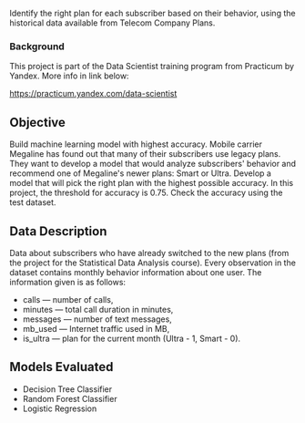 Identify the right plan for each subscriber based on their behavior, using the historical data available from Telecom Company Plans. 
### Background
This project is part of the Data Scientist training program from Practicum by Yandex. More info in link below:

https://practicum.yandex.com/data-scientist

## Objective
 Build machine learning model with highest accuracy. Mobile carrier Megaline has found out that many of their subscribers use legacy plans. They want to develop a model that would analyze subscribers' behavior and recommend one of Megaline's newer plans: Smart or Ultra. Develop a model that will pick the right plan with the highest possible accuracy. In this project, the threshold for accuracy is 0.75. Check the accuracy using the test dataset.


## Data Description
Data about subscribers who have already switched to the new plans (from the project for the Statistical Data Analysis course). Every observation in the dataset contains monthly behavior information about one user. The information given is as follows:

* сalls — number of calls,
* minutes — total call duration in minutes,
* messages — number of text messages,
* mb_used — Internet traffic used in MB,
* is_ultra — plan for the current month (Ultra - 1, Smart - 0).


## Models Evaluated
* Decision Tree Classifier
* Random Forest Classifier
* Logistic Regression
